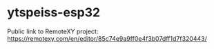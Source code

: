 # ytspeiss-esp32

Public link to RemoteXY project: <https://remotexy.com/en/editor/85c74e9a9ff0e4f3b07dff1d7f320443/>

<!-- EOF -->